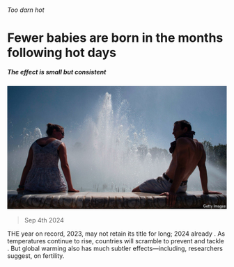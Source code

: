 ###### Too darn hot

# Fewer babies are born in the months following hot days 

##### The effect is small but consistent 

![image](images/20240907_STP503.jpg) 

> Sep 4th 2024 

THE  year on record, 2023, may not retain its title for long; 2024 already . As temperatures continue to rise, countries will scramble to prevent  and tackle . But global warming also has much subtler effects—including, researchers suggest, on fertility.

